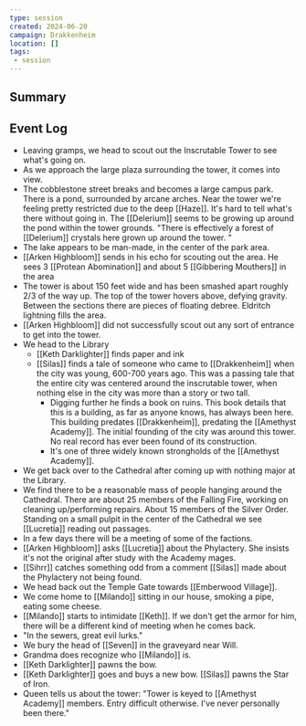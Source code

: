```yaml
---
type: session
created: 2024-06-20
campaign: Drakkenheim
location: []
tags:
 - session
---
```



## Summary

## Event Log

- Leaving gramps, we head to scout out the Inscrutable Tower to see what's going on.
- As we approach the large plaza surrounding the tower, it comes into view.
- The cobblestone street breaks and becomes a large campus park. There is a pond, surrounded by arcane arches. Near the tower we're feeling pretty restricted due to the deep [[Haze]]. It's hard to tell what's there without going in. The [[Delerium]] seems to be growing up around the pond within the tower grounds. "There is effectively a forest of [[Delerium]] crystals here grown up around the tower. "
- The lake appears to be man-made, in the center of the park area.
- [[Arken Highbloom]] sends in his echo for scouting out the area. He sees 3 [[Protean Abomination]] and about 5 [[Gibbering Mouthers]] in the area
- The tower is about 150 feet wide and has been smashed apart roughly 2/3 of the way up. The top of the tower hovers above, defying gravity. Between the sections there are pieces of floating debree. Eldritch lightning fills the area.
- [[Arken Highbloom]] did not successfully scout out any sort of entrance to get into the tower. 
- We head to the Library
	- [[Keth Darklighter]] finds paper and ink
	- [[Silas]] finds a tale of someone who came to [[Drakkenheim]] when the city was young, 600-700 years ago. This was a passing tale that the entire city was centered around the inscrutable tower, when nothing else in the city was more than a story or two tall.
		- Digging further he finds a book on ruins. This book details that this is a building, as far as anyone knows, has always been here. This building predates [[Drakkenheim]], predating the [[Amethyst Academy]]. The initial founding of the city was around this tower. No real record has ever been found of its construction.
		- It's one of three widely known strongholds of the [[Amethyst Academy]].
- We get back over to the Cathedral after coming up with nothing major at the Library.
- We find there to be a reasonable mass of people hanging around the Cathedral. There are about 25 members of the Falling Fire, working on cleaning up/performing repairs. About 15 members of the Silver Order. Standing on a small pulpit in the center of the Cathedral we see [[Lucretia]] reading out passages. 
- In a few days there will be a meeting of some of the factions.
- [[Arken Highbloom]] asks [[Lucretia]] about the Phylactery. She insists it's not the original after study with the Academy mages.
- [[Sihrr]] catches something odd from a comment [[Silas]] made about the Phylactery not being found.
- We head back out the Temple Gate towards [[Emberwood Village]].
- We come home to [[Milando]] sitting in our house, smoking a pipe, eating some cheese.
- [[Milando]] starts to intimidate [[Keth]]. If we don't get the armor for him, there will be a different kind of meeting when he comes back.
- "In the sewers, great evil lurks."
- We bury the head of [[Seven]] in the graveyard near Will.
- Grandma does recognize who [[Milando]] is.
- [[Keth Darklighter]] pawns the bow.
- [[Keth Darklighter]] goes and buys a new bow. [[Silas]] pawns the Star of Iron.
- Queen tells us about the tower: "Tower is keyed to [[Amethyst Academy]] members. Entry difficult otherwise. I've never personally been there."
